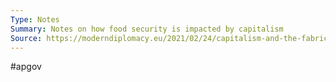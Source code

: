 ```yaml
---
Type: Notes
Summary: Notes on how food security is impacted by capitalism
Source: https://moderndiplomacy.eu/2021/02/24/capitalism-and-the-fabrication-of-food-insecurity/
---
```

#apgov 

